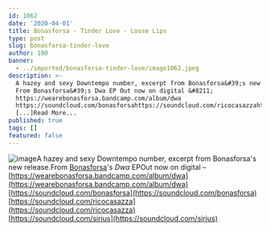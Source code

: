 ```yaml
---
id: 1062
date: '2020-04-01'
title: Bonasforsa - Tinder Love - Loose Lips
type: post
slug: bonasforsa-tinder-love
author: 100
banner:
  - ../imported/bonasforsa-tinder-love/image1062.jpeg
description: >-
  A hazey and sexy Downtempo number, excerpt from Bonasforsa&#39;s new release.
  From Bonasforsa&#39;s Dwa EP Out now on digital &#8211;
  https://wearebonasforsa.bandcamp.com/album/dwa
  https://soundcloud.com/bonasforsahttps://soundcloud.com/ricocasazzahttps://soundcloud.com/sirius
  [...]Read More...
published: true
tags: []
featured: false
---
```

![image](../../imported/bonasforsa-tinder-love/image1062.jpeg)A hazey and sexy Downtempo number, excerpt from Bonasforsa's new release.From [Bonasforsa](https://bonasforsa.bandcamp.com/)'s _Dwa_ EPOut now on digital – [](https://wearebonasforsa.bandcamp.com/album/dwa)[https://wearebonasforsa.bandcamp.com/album/dwa](https://wearebonasforsa.bandcamp.com/album/dwa)[https://soundcloud.com/bonasforsa](https://soundcloud.com/bonasforsa)  
[](https://soundcloud.com/ricocasazza)[https://soundcloud.com/ricocasazza](https://soundcloud.com/ricocasazza)  
[](https://soundcloud.com/sirius)[https://soundcloud.com/sirius](https://soundcloud.com/sirius)